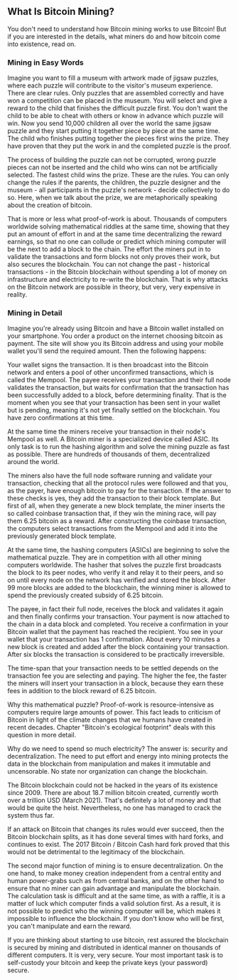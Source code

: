 ## What Is Bitcoin Mining?
You don't need to understand how Bitcoin mining works to use Bitcoin! But if you are interested in the details, what miners do and how bitcoin come into existence, read on.

###  Mining in Easy Words
Imagine you want to fill a museum with artwork made of jigsaw puzzles, where each puzzle will contribute to the visitor's museum experience. There are clear rules. Only puzzles that are assembled correctly and have won a competition can be placed in the museum. You will select and give a reward to the child that finishes the difficult puzzle first. You don't want the child to be able to cheat with others or know in advance which puzzle will win. Now you send 10,000 children all over the world the same jigsaw puzzle and they start putting it together piece by piece at the same time. The child who finishes putting together the pieces first wins the prize. They have proven that they put the work in and the completed puzzle is the proof. 

The process of building the puzzle can not be corrupted, wrong puzzle pieces can not be inserted and the child who wins can not be artificially selected. The fastest child wins the prize. These are the rules. You can only change the rules if the parents, the children, the puzzle designer and the museum - all participants in the puzzle's network - decide collectively to do so. Here, when we talk about the prize, we are metaphorically speaking about the creation of bitcoin.

That is more or less what proof-of-work is about. Thousands of computers worldwide solving mathematical riddles at the same time, showing that they put an amount of effort in and at the same time decentralizing the reward earnings, so that no one can collude or predict which mining computer will be the next to add a block to the chain. The effort the miners put in to validate the transactions and form blocks not only proves their work, but also secures the blockchain. You can not change the past - historical transactions - in the Bitcoin blockchain without spending a lot of money on infrastructure and electricity to re-write the blockchain. That is why attacks on the Bitcoin network are possible in theory, but very, very expensive in reality.

### Mining in Detail

Imagine you're already using Bitcoin and have a Bitcoin wallet installed on your smartphone. You order a product on the internet choosing bitcoin as payment. The site will show you its Bitcoin address and using your mobile wallet you'll send the required amount. Then the following happens:

Your wallet signs the transaction. It is then broadcast into the Bitcoin network and enters a pool of other unconfirmed transactions, which is called the Mempool. The payee receives your transaction and their full node validates the transaction, but waits for confirmation that the transaction has been successfully added to a block, before determining finality. That is the moment when you see that your transaction has been sent in your wallet but is pending, meaning it's not yet finally settled on the blockchain. You have zero confirmations at this time.

At the same time the miners receive your transaction in their node's Mempool as well. A Bitcoin miner is a specialized device called ASIC. Its only task is to run the hashing algorithm and solve the mining puzzle as fast as possible. There are hundreds of thousands of them, decentralized around the world. 

The miners also have the full node software running and validate your transaction, checking that all the protocol rules were followed and that you, as the payer, have enough bitcoin to pay for the transaction. If the answer to these checks is yes, they add the transaction to their block template. But first of all, when they generate a new block template, the miner inserts the so called coinbase transaction that, if they win the mining race, will pay them 6.25 bitcoin as a reward. After constructing the coinbase transaction, the computers select transactions from the Mempool and add it into the previously generated block template. 

At the same time, the hashing computers (ASICs) are beginning to solve the mathematical puzzle. They are in competition with all other mining computers worldwide. The hasher that solves the puzzle first broadcasts the block to its peer nodes, who verify it and relay it to their peers, and so on until every node on the network has verified and stored the block. After 99 more blocks are added to the blockchain, the winning miner is allowed to spend the previously created subsidy of 6.25 bitcoin.

The payee, in fact their full node, receives the block and validates it again and then finally confirms your transaction. Your payment is now attached to the chain in a data block and completed. You receive a confirmation in your Bitcoin wallet that the payment has reached the recipient. You see in your wallet that your transaction has 1 confirmation. About every 10 minutes a new block is created and added after the block containing your transaction. After six blocks the transaction is considered to be practically irreversible. 

The time-span that your transaction needs to be settled depends on the transaction fee you are selecting and paying. The higher the fee, the faster the miners will insert your transaction in a block, because they earn these fees in addition to the block reward of 6.25 bitcoin.

Why this mathematical puzzle? Proof-of-work is resource-intensive as computers require large amounts of power. This fact leads to criticism of Bitcoin in light of the climate changes that we humans have created in recent decades. Chapter "Bitcoin's ecological footprint" deals with this question in more detail.

Why do we need to spend so much electricity? The answer is: security and decentralization. The need to put effort and energy into mining protects the data in the blockchain from manipulation and makes it immutable and uncensorable. No state nor organization can change the blockchain. 

The Bitcoin blockchain could not be hacked in the years of its existence since 2009. There are about 18.7 million bitcoin created, currently worth over a trillion USD (March 2021). That's definitely a lot of money and that would be quite the heist. Nevertheless, no one has managed to crack the system thus far.

If an attack on Bitcoin that changes its rules would ever succeed, then the Bitcoin blockchain splits, as it has done several times with hard forks, and continues to exist. The 2017 Bitcoin / Bitcoin Cash hard fork proved that this would not be detrimental to the legitimacy of the blockchain.

The second major function of mining is to ensure decentralization. On the one hand, to make money creation independent from a central entity and human power-grabs such as from central banks, and on the other hand to ensure that no miner can gain advantage and manipulate the blockchain. The calculation task is difficult and at the same time, as with a raffle, it is a matter of luck which computer finds a valid solution first. As a result, it is not possible to predict who the winning computer will be, which makes it impossible to influence the blockchain. If you don't know who will be first, you can't manipulate and earn the reward.

If you are thinking about starting to use bitcoin, rest assured the blockchain is secured by mining and distributed in identical manner on thousands of different computers. It is very, very secure. Your most important task is to self-custody your bitcoin and keep the private keys (your password) secure.
